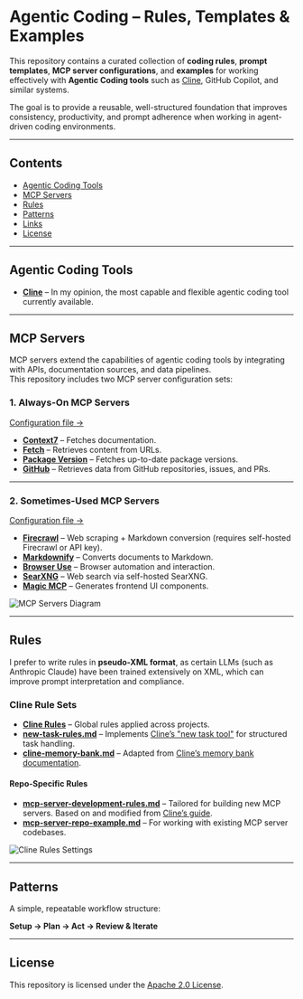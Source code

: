 # Agentic Coding – Rules, Templates & Examples

This repository contains a curated collection of **coding rules**, **prompt templates**, **MCP server configurations**, and **examples** for working effectively with **Agentic Coding tools** such as [Cline](https://cline.bot), GitHub Copilot, and similar systems.

The goal is to provide a reusable, well-structured foundation that improves consistency, productivity, and prompt adherence when working in agent-driven coding environments.

---

## Contents
- [Agentic Coding Tools](#gen_ai_repo-tools)  
- [MCP Servers](#mcp-servers)  
- [Rules](#rules)  
- [Patterns](#patterns)  
- [Links](#links)  
- [License](#license)  

---

## Agentic Coding Tools

- **[Cline](https://cline.bot)** – In my opinion, the most capable and flexible agentic coding tool currently available.

---

## MCP Servers

MCP servers extend the capabilities of agentic coding tools by integrating with APIs, documentation sources, and data pipelines.  
This repository includes two MCP server configuration sets:

### **1. Always-On MCP Servers**  
[Configuration file →](https://github.com/gilbertofp16/gen_ai_repo/blob/main/MCP/mcp-config-mvp.json)

- **[Context7](https://github.com/upstash/context7)** – Fetches documentation.  
- **[Fetch](https://github.com/modelcontextprotocol/servers/blob/main/src/fetch/README.md)** – Retrieves content from URLs.  
- **[Package Version](https://github.com/gilbertofp16/mcp-package-version)** – Fetches up-to-date package versions.  
- **[GitHub](https://github.com/modelcontextprotocol/servers/blob/main/src/github/README.md)** – Retrieves data from GitHub repositories, issues, and PRs.  

---

### **2. Sometimes-Used MCP Servers**  
[Configuration file →](https://github.com/gilbertofp16/gen_ai_repo/blob/main/MCP/mcp-config-sometimes.json)

- **[Firecrawl](https://github.com/mendableai/firecrawl-mcp-server)** – Web scraping + Markdown conversion (requires self-hosted Firecrawl or API key).  
- **[Markdownify](https://github.com/zcaceres/markdownify-mcp)** – Converts documents to Markdown.  
- **[Browser Use](https://github.com/Saik0s/mcp-browser-use)** – Browser automation and interaction.  
- **[SearXNG](https://github.com/ihor-sokoliuk/mcp-searxng)** – Web search via self-hosted SearXNG.  
- **[Magic MCP](https://github.com/21st-dev/magic-mcp)** – Generates frontend UI components.  

![MCP Servers Diagram](mcp-servers.png)

---

## Rules

I prefer to write rules in **pseudo-XML format**, as certain LLMs (such as Anthropic Claude) have been trained extensively on XML, which can improve prompt interpretation and compliance.

### **Cline Rule Sets**
- [**Cline Rules**](./Cline/Rules/) – Global rules applied across projects.  
- [**new-task-rules.md**](./Cline/Rules/new-task-rules.md) – Implements [Cline’s "new task tool"](https://docs.cline.bot/exploring-clines-tools/new-task-tool) for structured task handling.  
- [**cline-memory-bank.md**](./Cline/Rules/cline-memory-bank.md) – Adapted from [Cline’s memory bank documentation](https://docs.cline.bot/improving-your-prompting-skills/cline-memory-bank).  

#### **Repo-Specific Rules**
- [**mcp-server-development-rules.md**](./Cline/repo-specific-rules/mcp-server-development-rules.md) – Tailored for building new MCP servers. Based on and modified from [Cline’s guide](https://docs.cline.bot/mcp-servers/mcp-server-from-scratch).  
- [**mcp-server-repo-example.md**](./Cline/repo-specific-rules/mcp-server-repo-example.md) – For working with existing MCP server codebases.  

![Cline Rules Settings](clinerules-setting.png)

---

## Patterns

A simple, repeatable workflow structure:

**Setup → Plan → Act → Review & Iterate**

---

## License
This repository is licensed under the [Apache 2.0 License](./LICENSE).
